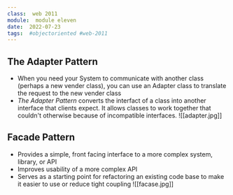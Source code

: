 ```yaml
---
class:  web 2011
module:  module eleven
date:  2022-07-23
tags:  #objectoriented #web-2011
---
```


## The Adapter Pattern

- When you need your System to communicate with another class (perhaps a new vender class), you can use an Adapter class to translate the request to the new vender class
- *The Adapter Pattern* converts the interfact of a class into another interface that clients expect. It allows classes to work together that couldn't otherwise because of incompatible interfaces.
![[adapter.jpg]]


## Facade Pattern

- Provides a simple, front facing interface to a more complex system, library, or API
- Improves usability of a more complex API
- Serves as a starting point for refactoring an existing code base to make it easier to use or reduce tight coupling
![[facase.jpg]]

